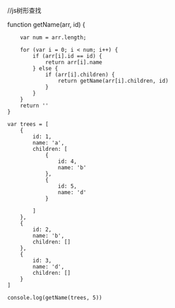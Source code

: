 //js树形查找

function getName(arr, id) {

        var num = arr.length;

        for (var i = 0; i < num; i++) {
            if (arr[i].id == id) {
                return arr[i].name
            } else {
                if (arr[i].children) {
                    return getName(arr[i].children, id)
                }
            }
        }
        return ''
    }

    var trees = [
        {
            id: 1,
            name: 'a',
            children: [
                {
                    id: 4,
                    name: 'b'
                },
                {
                    id: 5,
                    name: 'd'
                }

            ]
        },
        {
            id: 2,
            name: 'b',
            children: []
        },
        {
            id: 3,
            name: 'd',
            children: []
        }
    ]

    console.log(getName(trees, 5))
